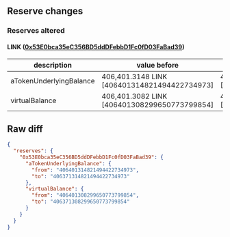 ## Reserve changes

### Reserves altered

#### LINK ([0x53E0bca35eC356BD5ddDFebbD1Fc0fD03FaBad39](https://polygonscan.com/address/0x53E0bca35eC356BD5ddDFebbD1Fc0fD03FaBad39))

| description | value before | value after |
| --- | --- | --- |
| aTokenUnderlyingBalance | 406,401.3148 LINK [406401314821494422734973] | 406,371.3148 LINK [406371314821494422734973] |
| virtualBalance | 406,401.3082 LINK [406401308299650773799854] | 406,371.3082 LINK [406371308299650773799854] |


## Raw diff

```json
{
  "reserves": {
    "0x53E0bca35eC356BD5ddDFebbD1Fc0fD03FaBad39": {
      "aTokenUnderlyingBalance": {
        "from": "406401314821494422734973",
        "to": "406371314821494422734973"
      },
      "virtualBalance": {
        "from": "406401308299650773799854",
        "to": "406371308299650773799854"
      }
    }
  }
}
```